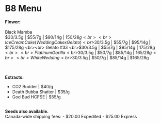 # B8 Menu

<b>Flower:</b>
<br><br> Black Mamba 
<br>$30/3.5g | $55/7g | $90/14g | $150/28g
<br><br> Ice Cream Cake (Wedding Cake x Gelato) 
<br>$30/3.5g | $55/7g | $95/14g | $175/28g
<br><br> Gelato #33 
<br>$30/3.5g | $55/7g | $95/14g | $175/28g
<br><br> Platinum Gorilla 
<br>$30/3.5g | $50/7g | $85/14g | $165/28g
<br><br> White Wedding 
<br>$30/3.5g | $50/7g | $85/14g | $165/28g

<br></br>
<b>Extracts:</b>
- CO2 Budder | $40/g
- Death Bubba Shatter | $35/g
- God Bud HCFSE | $55/g

<br>
<b>Seeds also available.</b>

<br>
Canada-wide shipping fees:
- $20.00 Expedited
- $25.00 Express
